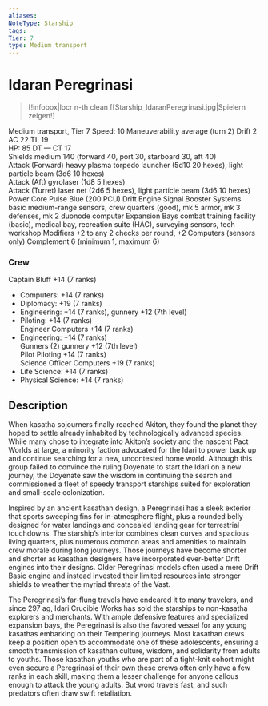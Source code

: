 ```yaml
---
aliases: 
NoteType: Starship
tags: 
Tier: 7
type: Medium transport 
---
```


# Idaran Peregrinasi

> [!infobox|locr n-th clean
>  [[Starship_IdaranPeregrinasi.jpg|Spielern zeigen!]
> 
Medium transport, Tier  7 
Speed: 10
Maneuverability average (turn 2)
Drift 2  
AC 22
TL 19  
HP: 85
DT —
CT 17  
Shields medium 140 (forward 40, port 30, starboard 30, aft 40)  
Attack (Forward) heavy plasma torpedo launcher (5d10
20 hexes), light particle beam (3d6
10 hexes)  
Attack (Aft) gyrolaser (1d8
5 hexes)  
Attack (Turret) laser net (2d6
5 hexes), light particle beam (3d6
10 hexes)  
Power Core Pulse Blue (200 PCU)
Drift Engine Signal Booster
Systems basic medium-range sensors, crew quarters (good), mk 5 armor, mk 3 defenses, mk 2 duonode computer
Expansion Bays combat training facility (basic), medical bay, recreation suite (HAC), surveying sensors, tech workshop
Modifiers +2 to any 2 checks per round, +2 Computers (sensors only)
Complement 6 (minimum 1, maximum 6)

### Crew

Captain Bluff +14 (7 ranks)
  - Computers: +14 (7 ranks)
  - Diplomacy: +19 (7 ranks)
  - Engineering: +14 (7 ranks), gunnery +12 (7th level)
  - Piloting: +14 (7 ranks)  
Engineer Computers +14 (7 ranks)
  - Engineering: +14 (7 ranks)  
Gunners (2) gunnery +12 (7th level)  
Pilot Piloting +14 (7 ranks)  
Science Officer Computers +19 (7 ranks)
  - Life Science: +14 (7 ranks)
  - Physical Science: +14 (7 ranks)

## Description

When kasatha sojourners finally reached Akiton, they found the planet they hoped to settle already inhabited by technologically advanced species. While many chose to integrate into Akiton’s society and the nascent Pact Worlds at large, a minority faction advocated for the Idari to power back up and continue searching for a new, uncontested home world. Although this group failed to convince the ruling Doyenate to start the Idari on a new journey, the Doyenate saw the wisdom in continuing the search and commissioned a fleet of speedy transport starships suited for exploration and small-scale colonization.  
 
Inspired by an ancient kasathan design, a Peregrinasi has a sleek exterior that sports sweeping fins for in-atmosphere flight, plus a rounded belly designed for water landings and concealed landing gear for terrestrial touchdowns. The starship’s interior combines clean curves and spacious living quarters, plus numerous common areas and amenities to maintain crew morale during long journeys. Those journeys have become shorter and shorter as kasathan designers have incorporated ever-better Drift engines into their designs. Older Peregrinasi models often used a mere Drift Basic engine and instead invested their limited resources into stronger shields to weather the myriad threats of the Vast.  
 
The Peregrinasi’s far-flung travels have endeared it to many travelers, and since 297 ag, Idari Crucible Works has sold the starships to non-kasatha explorers and merchants. With ample defensive features and specialized expansion bays, the Peregrinasi is also the favored vessel for any young kasathas embarking on their Tempering journeys. Most kasathan crews keep a position open to accommodate one of these adolescents, ensuring a smooth transmission of kasathan culture, wisdom, and solidarity from adults to youths. Those kasathan youths who are part of a tight-knit cohort might even secure a Peregrinasi of their own
these crews often only have a few ranks in each skill, making them a lesser challenge for anyone callous enough to attack the young adults. But word travels fast, and such predators often draw swift retaliation.
